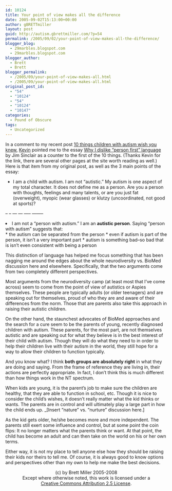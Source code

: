 ```yaml
---
id: 10124
title: Your point of view makes all the difference
date: 2005-09-02T15:13:00+00:00
author: gBRETTmiller
layout: post
guid: http://autism.gbrettmiller.com/?p=54
permalink: /2005/09/02/your-point-of-view-makes-all-the-difference/
blogger_blog:
  - 29marbles.blogspot.com
  - 29marbles.blogspot.com
blogger_author:
  - Brett
  - Brett
blogger_permalink:
  - /2005/09/your-point-of-view-makes-all.html
  - /2005/09/your-point-of-view-makes-all.html
original_post_id:
  - "54"
  - "10124"
  - "54"
  - "10124"
  - "10147"
categories:
  - Pound of Obscure
tags:
  - Uncategorized
---
```

In a comment to my recent post [10 things children with autism wish you knew](http://29marbles.blogspot.com/2005/08/10-things-children-with-autism-wish.html), [Kevin](http://www.kevinleitch.co.uk/) pointed me to the essay [Why I dislike &#8220;person first&#8221; language](http://web.syr.edu/%7Ejisincla/person_first.htm) by Jim Sinclair as a counter to the first of the 10 things. (Thanks Kevin for the link, there are several other pages at the site worth reading as well.) Here is that item from my original post, as well as the 3 main points of the essay:

  * I am a child with autism. I am not &#8220;autistic.&#8221; My autism is one aspect of my total character. It does not define me as a person. Are you a person with thoughts, feelings and many talents, or are you just fat (overweight), myopic (wear glasses) or klutzy (uncoordinated, not good at sports)?

&#8211; &#8211; &#8212; &#8212; &#8212;&#8211; &#8212;&#8212;&#8211;

<li class="MsoNormal">
  I am not a &#8220;person with autism.&#8221; I am an <b>autistic person</b>. Saying &#8220;person with autism&#8221; suggests that:
</li>
  * the autism can be separated from the person
  * even if autism is part of the person, it isn&#8217;t a very important part
  * autism is something bad&#8211;so bad that is isn&#8217;t even consistent with being a person

This distinction of language has helped me focus something that has been nagging me around the edges about the whole neurodiversity vs. BioMed discussion here and elsewhere. Specifically, that the two arguments come from two completely different perspectives.

Most arguments from the neurodiversity camp (at least most that I’ve come across) seem to come from the point of view of autistics or Aspies themselves. These people are typically adults (or older teenagers) and are speaking out for themselves, proud of who they are and aware of their differences from the norm. Those that are parents also take this approach in raising their autistic children.

On the other hand, the staunchest advocates of BioMed approaches and the search for a cure seem to be the parents of young, recently diagnosed children with autism. These parents, for the most part, are not themselves autistic and are speaking out for what they believe is in the best interest of their child with autism. Though they will do what they need to in order to help their children live with their autism in the world, they still hope for a way to allow their children to function typically.

And you know what? I think **both groups are absolutely right** in what they are doing and saying. From the frame of reference they are living in, their actions are perfectly appropriate. In fact, I don’t think this is much different than how things work in the NT spectrum.

When kids are young, it is the parent’s job to make sure the children are healthy, that they are able to function in school, etc. Though it is nice to consider the child’s wishes, it doesn’t really matter what the kid thinks or wants. The parents are in control and will ultimately play a large part in how the child ends up. _[Insert “nature” vs. “nurture” discussion here.] </p> 

</em>As the kid gets older, he/she becomes more and more independent. The parents still exert some influence and control, but at some point the coin flips: It no longer matters what the parents think or want. At that point, the child has become an adult and can then take on the world on his or her own terms.

Either way, it is not my place to tell anyone else how they should be raising their kids nor theirs to tell me. Of course, it is always good to know options and perspectives other than my own to help me make the best decisions.

<div class="blogger-post-footer">
  <p align="center">
    (c) by Brett Miller 2005-2008<br /> Except where otherwise noted, this work is licensed under a<br /> <a href="http://creativecommons.org/licenses/by/2.5/" rel="license">Creative Commons Attribution 2.5 License</a>.
  </p>
</div>